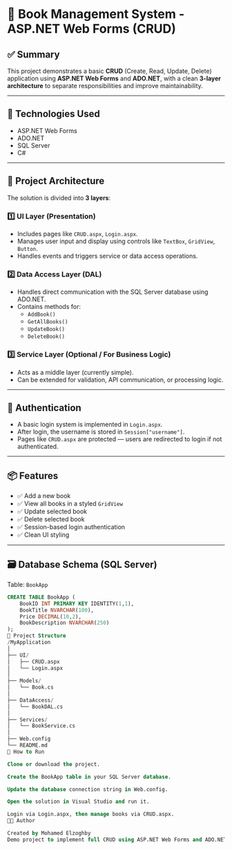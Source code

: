 # 📘 Book Management System - ASP.NET Web Forms (CRUD)

## ✅ Summary

This project demonstrates a basic **CRUD** (Create, Read, Update, Delete) application using **ASP.NET Web Forms** and **ADO.NET**, with a clean **3-layer architecture** to separate responsibilities and improve maintainability.

---

## 🔧 Technologies Used

- ASP.NET Web Forms  
- ADO.NET  
- SQL Server  
- C#  

---

## 🧱 Project Architecture

The solution is divided into **3 layers**:

### 1️⃣ UI Layer (Presentation)
- Includes pages like `CRUD.aspx`, `Login.aspx`.
- Manages user input and display using controls like `TextBox`, `GridView`, `Button`.
- Handles events and triggers service or data access operations.

### 2️⃣ Data Access Layer (DAL)
- Handles direct communication with the SQL Server database using ADO.NET.
- Contains methods for:
  - `AddBook()`
  - `GetAllBooks()`
  - `UpdateBook()`
  - `DeleteBook()`

### 3️⃣ Service Layer (Optional / For Business Logic)
- Acts as a middle layer (currently simple).
- Can be extended for validation, API communication, or processing logic.

---

## 🔐 Authentication

- A basic login system is implemented in `Login.aspx`.
- After login, the username is stored in `Session["username"]`.
- Pages like `CRUD.aspx` are protected — users are redirected to login if not authenticated.

---

## 📦 Features

- ✅ Add a new book  
- ✅ View all books in a styled `GridView`  
- ✅ Update selected book  
- ✅ Delete selected book  
- ✅ Session-based login authentication  
- ✅ Clean UI styling  

---

## 🗃️ Database Schema (SQL Server)

Table: `BookApp`

```sql
CREATE TABLE BookApp (
    BookID INT PRIMARY KEY IDENTITY(1,1),
    BookTitle NVARCHAR(100),
    Price DECIMAL(10,2),
    BookDescription NVARCHAR(250)
);
📁 Project Structure
/MyApplication
│
├── UI/
│   ├── CRUD.aspx
│   └── Login.aspx
│
├── Models/
│   └── Book.cs
│
├── DataAccess/
│   └── BookDAL.cs
│
├── Services/
│   └── BookService.cs
│
├── Web.config
└── README.md
🚀 How to Run

Clone or download the project.

Create the BookApp table in your SQL Server database.

Update the database connection string in Web.config.

Open the solution in Visual Studio and run it.

Login via Login.aspx, then manage books via CRUD.aspx.
👨‍💻 Author

Created by Mohamed Elzoghby
Demo project to implement full CRUD using ASP.NET Web Forms and ADO.NET in a layered architecture.
